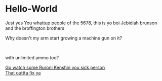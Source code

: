# Hello-World
Just yes
You whattup people of the 5678, this is yo boi Jebidiah brunson and the broffington brothers

<!DOCTYPE html>
<html>
  <head>
  </head>
  <body>
    <p>Why doesn't my arm start growing a machine gun on it?</p>
    <br>
    <p>with unlimited ammo too?</p>
    <a href="https://www.crunchyroll.com/rurouni-kenshin/episode-32-change-tears-to-courage-kaoru-kamiyas-choice-648217" target="_blank" title="Ohh baby">
      <p>Go watch some Ruroni Kenshin you sick person<br> That outtta fix ya</p>
      </body>
    </html>
